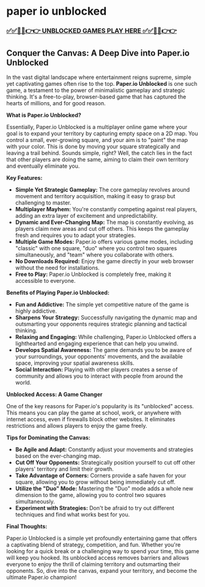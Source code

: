 # paper io unblocked

### [✅✅🔴🔴👉👉 UNBLOCKED GAMES PLAY HERE ✅✅🔴🔴👉👉](https://topstoryindia.com)

## Conquer the Canvas: A Deep Dive into Paper.io Unblocked

In the vast digital landscape where entertainment reigns supreme, simple yet captivating games often rise to the top. **Paper.io Unblocked** is one such game, a testament to the power of minimalistic gameplay and strategic thinking. It's a free-to-play, browser-based game that has captured the hearts of millions, and for good reason. 

**What is Paper.io Unblocked?**

Essentially, Paper.io Unblocked is a multiplayer online game where your goal is to expand your territory by capturing empty space on a 2D map. You control a small, ever-growing square, and your aim is to "paint" the map with your color. This is done by moving your square strategically and leaving a trail behind. Sounds simple, right? Well, the catch lies in the fact that other players are doing the same, aiming to claim their own territory and eventually eliminate you.

**Key Features:**

* **Simple Yet Strategic Gameplay:** The core gameplay revolves around movement and territory acquisition, making it easy to grasp but challenging to master. 
* **Multiplayer Mayhem:** You're constantly competing against real players, adding an extra layer of excitement and unpredictability.
* **Dynamic and Ever-Changing Map:** The map is constantly evolving, as players claim new areas and cut off others. This keeps the gameplay fresh and requires you to adapt your strategies.
* **Multiple Game Modes:** Paper.io offers various game modes, including "classic" with one square, "duo" where you control two squares simultaneously, and "team" where you collaborate with others. 
* **No Downloads Required:** Enjoy the game directly in your web browser without the need for installations.
* **Free to Play:** Paper.io Unblocked is completely free, making it accessible to everyone.

**Benefits of Playing Paper.io Unblocked:**

* **Fun and Addictive:** The simple yet competitive nature of the game is highly addictive. 
* **Sharpens Your Strategy:**  Successfully navigating the dynamic map and outsmarting your opponents requires strategic planning and tactical thinking.
* **Relaxing and Engaging:** While challenging, Paper.io Unblocked offers a lighthearted and engaging experience that can help you unwind. 
* **Develops Spatial Awareness:**  The game demands you to be aware of your surroundings, your opponents' movements, and the available space, improving your spatial awareness skills.
* **Social Interaction:**  Playing with other players creates a sense of community and allows you to interact with people from around the world.

**Unblocked Access: A Game Changer**

One of the key reasons for Paper.io's popularity is its "unblocked" access. This means you can play the game at school, work, or anywhere with internet access, even if firewalls block other websites.  It eliminates restrictions and allows players to enjoy the game freely.

**Tips for Dominating the Canvas:**

* **Be Agile and Adapt:** Constantly adjust your movements and strategies based on the ever-changing map.
* **Cut Off Your Opponents:** Strategically position yourself to cut off other players' territory and limit their growth.
* **Take Advantage of Corners:**  Corners provide a safe haven for your square, allowing you to grow without being immediately cut off.
* **Utilize the "Duo" Mode:**  Mastering the "Duo" mode adds a whole new dimension to the game, allowing you to control two squares simultaneously.
* **Experiment with Strategies:** Don't be afraid to try out different techniques and find what works best for you.

**Final Thoughts:**

Paper.io Unblocked is a simple yet profoundly entertaining game that offers a captivating blend of strategy, competition, and fun. Whether you're looking for a quick break or a challenging way to spend your time, this game will keep you hooked. Its unblocked access removes barriers and allows everyone to enjoy the thrill of claiming territory and outsmarting their opponents. So, dive into the canvas, expand your territory, and become the ultimate Paper.io champion!